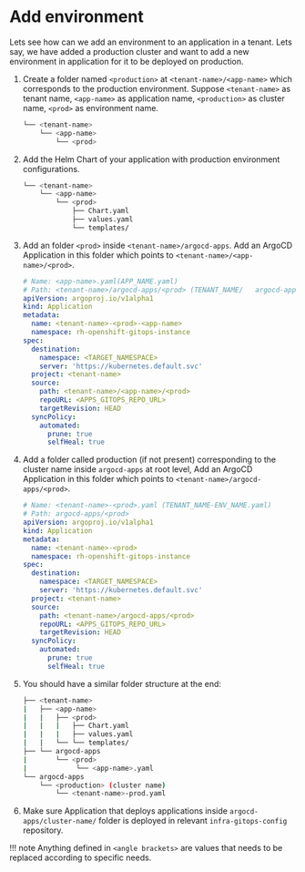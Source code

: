 # Add environment

Lets see how can we add an environment to an application in a tenant. Lets say, we have added a production cluster and want to add a new environment in application for it to be deployed on production.

1. Create a folder named `<production>` at `<tenant-name>/<app-name>` which corresponds to the production environment. Suppose `<tenant-name>` as tenant name, `<app-name>` as application name, `<production>` as cluster name, `<prod>` as environment name.

   ```bash
   └── <tenant-name>
       └── <app-name>
           └── <prod>
   ```

2. Add the Helm Chart of your application with production environment configurations.

   ```bash
   └── <tenant-name>
       └── <app-name>
           └── <prod>
               ├── Chart.yaml
               ├── values.yaml
               └── templates/
   ```

3. Add an folder `<prod>` inside `<tenant-name>/argocd-apps`. Add an ArgoCD Application in this folder which points to `<tenant-name>/<app-name>/<prod>`.

   ```yaml
   # Name: <app-name>.yaml(APP_NAME.yaml)
   # Path: <tenant-name>/argocd-apps/<prod> (TENANT_NAME/   argocd-apps/ENV_NAME/)
   apiVersion: argoproj.io/v1alpha1
   kind: Application
   metadata:
     name: <tenant-name>-<prod>-<app-name>
     namespace: rh-openshift-gitops-instance
   spec:
     destination:
       namespace: <TARGET_NAMESPACE>
       server: 'https://kubernetes.default.svc'
     project: <tenant-name>
     source:
       path: <tenant-name>/<app-name>/<prod>
       repoURL: <APPS_GITOPS_REPO_URL>
       targetRevision: HEAD
     syncPolicy:
       automated:
         prune: true
         selfHeal: true
   ```

4. Add a folder called production (if not present)  corresponding to the cluster name inside `argocd-apps` at root level, Add an ArgoCD Application in this folder which points to `<tenant-name>/argocd-apps/<prod>`.

   ```yaml
   # Name: <tenant-name>-<prod>.yaml (TENANT_NAME-ENV_NAME.yaml)
   # Path: argocd-apps/<prod>
   apiVersion: argoproj.io/v1alpha1
   kind: Application
   metadata:
     name: <tenant-name>-<prod>
     namespace: rh-openshift-gitops-instance
   spec:
     destination:
       namespace: <TARGET_NAMESPACE>
       server: 'https://kubernetes.default.svc'
     project: <tenant-name>
     source:
       path: <tenant-name>/argocd-apps/<prod>
       repoURL: <APPS_GITOPS_REPO_URL>
       targetRevision: HEAD
     syncPolicy:
       automated:
         prune: true
         selfHeal: true
   ```

5. You should have a similar folder structure at the end:

   ```bash
   ├── <tenant-name>
   |   ├── <app-name>
   |   |   ├── <prod>
   |   |   |   ├── Chart.yaml
   |   |   |   ├── values.yaml
   |   |   └── └── templates/
   ├── └── argocd-apps
   |       └── <prod>
   |            └── <app-name>.yaml
   └── argocd-apps
       └── <production> (cluster name)
           └── <tenant-name>-prod.yaml
   ```

6. Make sure Application that deploys applications inside `argocd-apps/cluster-name/` folder is deployed in relevant `infra-gitops-config` repository.

!!! note 
    Anything defined in `<angle brackets>` are values that needs to be replaced according to specific needs.

